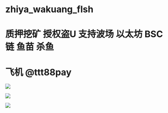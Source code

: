 # zhiya_wakuang_flsh
# 质押挖矿 授权盗U 支持波场 以太坊 BSC 链  鱼苗  杀鱼 



# 飞机  @ttt88pay


![](https://www.showdoc.com.cn/server/api/attachment/visitFile?sign=ffdc85f78dd0a7e143df57d77ab5b3e0)



![](https://www.showdoc.com.cn/server/api/attachment/visitFile?sign=158679272738d7e36b9663aac08424a2)


![](https://www.showdoc.com.cn/server/api/attachment/visitFile?sign=055959919d2e678f709d77bc58c9286e)
